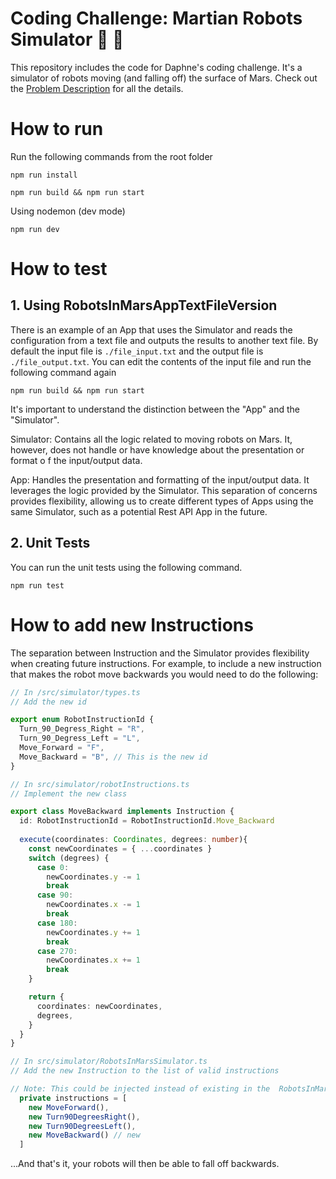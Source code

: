 # Coding Challenge: Martian Robots Simulator 🤖 🔴
This repository includes the code for Daphne's coding challenge. It's a simulator of robots moving (and falling off) the surface of Mars. Check out the [Problem Description](./ProblemDescription.pdf) for all the details.


# How to run

Run the following commands from the root folder

```
npm run install
```

```
npm run build && npm run start
```

Using nodemon (dev mode)
```
npm run dev
```

# How to test

## 1. Using RobotsInMarsAppTextFileVersion
There is an example of an App that uses the Simulator and reads the configuration from a text file and outputs the results to another text file. By default
the input file is ```./file_input.txt``` and the output file is ```./file_output.txt```. You can edit the contents of the input file and run 
the following command again

```
npm run build && npm run start
```

It's important to understand the distinction between the "App" and the "Simulator".

Simulator: Contains all the logic related to moving robots on Mars. It, however, does not handle or have knowledge about the presentation or format o
f the input/output data.

App: Handles the presentation and formatting of the input/output data. It leverages the logic provided by the Simulator.
This separation of concerns provides flexibility, allowing us to create different types of Apps using the same Simulator, such as a potential Rest API App in the future.

## 2. Unit Tests
You can run the unit tests using the following command.

```
npm run test
```


# How to add new Instructions

The separation between Instruction and the Simulator provides flexibility when creating future instructions. For example, to include a new instruction that makes the robot move backwards you would need to do the following:

```typescript
// In /src/simulator/types.ts
// Add the new id

export enum RobotInstructionId {
  Turn_90_Degress_Right = "R",
  Turn_90_Degress_Left = "L",
  Move_Forward = "F",
  Move_Backward = "B", // This is the new id
}

```

```typescript
// In src/simulator/robotInstructions.ts
// Implement the new class

export class MoveBackward implements Instruction {
  id: RobotInstructionId = RobotInstructionId.Move_Backward
  
  execute(coordinates: Coordinates, degrees: number){
    const newCoordinates = { ...coordinates }
    switch (degrees) {
      case 0:
        newCoordinates.y -= 1
        break
      case 90:
        newCoordinates.x -= 1
        break
      case 180:
        newCoordinates.y += 1
        break
      case 270:
        newCoordinates.x += 1
        break
    }

    return {
      coordinates: newCoordinates,
      degrees,
    }
  }
}

```

```typescript
// In src/simulator/RobotsInMarsSimulator.ts
// Add the new Instruction to the list of valid instructions

// Note: This could be injected instead of existing in the  RobotsInMarsSimulator class
  private instructions = [
    new MoveForward(),
    new Turn90DegreesRight(),
    new Turn90DegreesLeft(),
    new MoveBackward() // new
  ]
```

...And that's it, your robots will then be able to fall off backwards.

